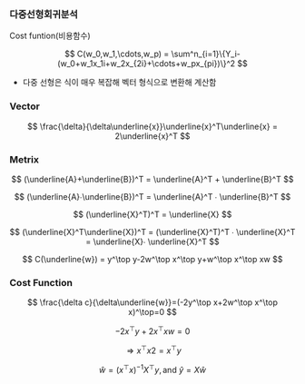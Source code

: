 ### 다중선형회귀분석

Cost funtion(비용함수)

$$
C(w_0,w_1,\cdots,w_p) = \sum^n_{i=1}\{Y_i-(w_0+w_1x_1i+w_2x_{2i}+\cdots+w_px_{pi})\}^2
$$

- 다중 선형은 식이 매우 복잡해 벡터 형식으로 변환해 계산함


### Vector

$$
\frac{\delta}{\delta\underline{x}}\underline{x}^T\underline{x} = 2\underline{x}^T
$$

### Metrix

$$
(\underline{A}+\underline{B})^T = \underline{A}^T + \underline{B}^T
$$

$$
(\underline{A}∙\underline{B})^T = \underline{A}^T ∙ \underline{B}^T
$$

$$
(\underline{X}^T)^T = \underline{X}
$$

$$
(\underline{X}^T\underline{X})^T = (\underline{X}^T)^T ∙ \underline{X}^T = \underline{X}∙ \underline{X}^T
$$


$$
C(\underline{w}) = y^\top y-2w^\top x^\top y+w^\top x^\top xw
$$



### Cost Function

$$
\frac{\delta c}{\delta\underline{w}}=(-2y^\top x+2w^\top x^\top x)^\top=0
$$

$$
-2x^\top y + 2x^\top xw = 0
$$

$$
\Rightarrow x^\top x2 = x^\top y
$$

$$
\hat{w}=(x^\top x)^{-1}X^\top y, \text{and}\ \hat{y}=X\hat{w}
$$
